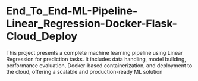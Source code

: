 # End_To_End-ML-Pipeline-Linear_Regression-Docker-Flask-Cloud_Deploy
This project presents a complete machine learning pipeline using Linear Regression for prediction tasks. It includes data handling, model building, performance evaluation, Docker-based containerization, and deployment to the cloud, offering a scalable and production-ready ML solution
